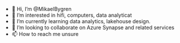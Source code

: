 - 👋 Hi, I’m @MikaelBygren
- 👀 I’m interested in hifi, computers, data analyticat
- 🌱 I’m currently learning data analytics, lakehouse design.
- 💞️ I’m looking to collaborate on Azure Synapse and related services
- 📫 How to reach me unsure

<!---
MikaelBygren/MikaelBygren is a ✨ special ✨ repository because its `README.md` (this file) appears on your GitHub profile.
You can click the Preview link to take a look at your changes.
--->

